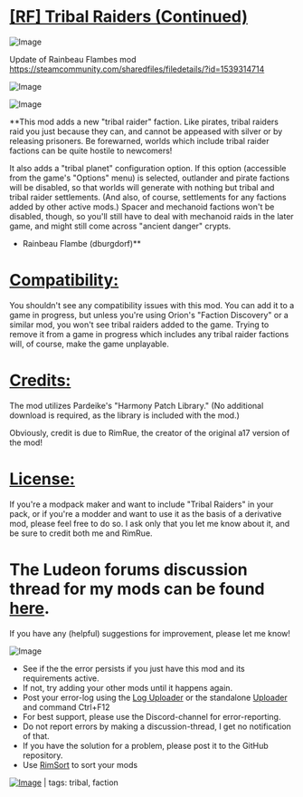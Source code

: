# [[RF] Tribal Raiders (Continued)](https://steamcommunity.com/sharedfiles/filedetails/?id=2050901468)

![Image](https://i.imgur.com/buuPQel.png)

Update of Rainbeau Flambes mod
https://steamcommunity.com/sharedfiles/filedetails/?id=1539314714

![Image](https://i.imgur.com/pufA0kM.png)
	
![Image](https://i.imgur.com/Z4GOv8H.png)

**This mod adds a new "tribal raider" faction. Like pirates, tribal raiders raid you just because they can, and cannot be appeased with silver or by releasing prisoners. Be forewarned, worlds which include tribal raider factions can be quite hostile to newcomers!

It also adds a "tribal planet" configuration option. If this option (accessible from the game's "Options" menu) is selected, outlander and pirate factions will be disabled, so that worlds will generate with nothing but tribal and tribal raider settlements. (And also, of course, settlements for any factions added by other active mods.) Spacer and mechanoid factions won't be disabled, though, so you'll still have to deal with mechanoid raids in the later game, and might still come across "ancient danger" crypts.

- Rainbeau Flambe (dburgdorf)**

# **<ins>Compatibility:</ins>**


You shouldn't see any compatibility issues with this mod. You can add it to a game in progress, but unless you're using Orion's "Faction Discovery" or a similar mod, you won't see tribal raiders added to the game. Trying to remove it from a game in progress which includes any tribal raider factions will, of course, make the game unplayable.

# **<ins>Credits:</ins>**


The mod utilizes Pardeike's "Harmony Patch Library." (No additional download is required, as the library is included with the mod.)

Obviously, credit is due to RimRue, the creator of the original a17 version of the mod!

# **<ins>License:</ins>**


If you're a modpack maker and want to include "Tribal Raiders" in your pack, or if you're a modder and want to use it as the basis of a derivative mod, please feel free to do so. I ask only that you let me know about it, and be sure to credit both me and RimRue.

# The Ludeon forums discussion thread for my mods can be found [here](https://ludeon.com/forums/index.php?topic=46165).


If you have any (helpful) suggestions for improvement, please let me know!


![Image](https://i.imgur.com/PwoNOj4.png)



-  See if the the error persists if you just have this mod and its requirements active.
-  If not, try adding your other mods until it happens again.
-  Post your error-log using the [Log Uploader](https://steamcommunity.com/sharedfiles/filedetails/?id=2873415404) or the standalone [Uploader](https://steamcommunity.com/sharedfiles/filedetails/?id=2873415404) and command Ctrl+F12
-  For best support, please use the Discord-channel for error-reporting.
-  Do not report errors by making a discussion-thread, I get no notification of that.
-  If you have the solution for a problem, please post it to the GitHub repository.
-  Use [RimSort](https://github.com/RimSort/RimSort/releases/latest) to sort your mods

 

[![Image](https://img.shields.io/github/v/release/emipa606/RFTribalRaiders?label=latest%20version&style=plastic&color=9f1111&labelColor=black)](https://steamcommunity.com/sharedfiles/filedetails/changelog/2050901468) | tags: tribal,  faction
